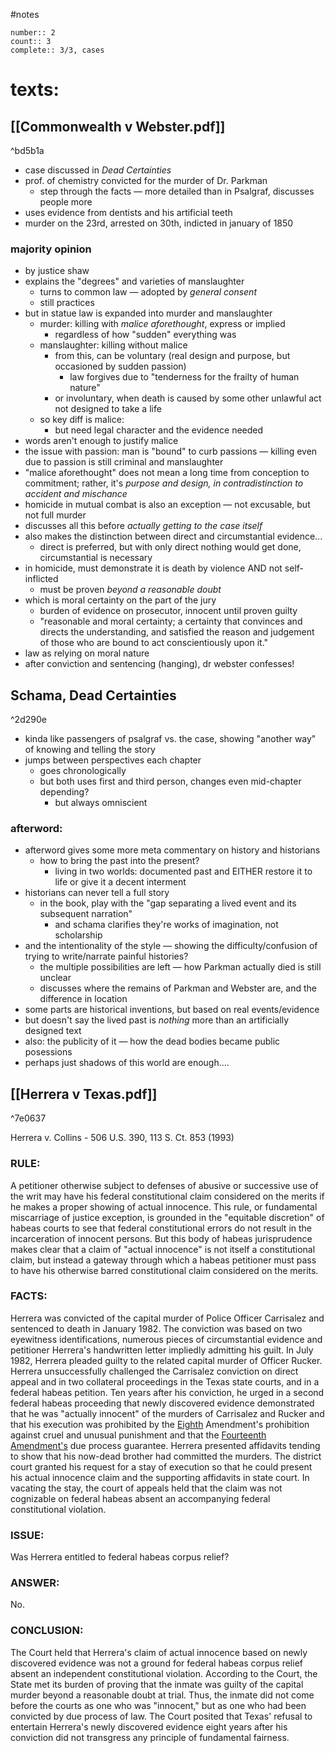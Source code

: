 #notes 
```
number:: 2
count:: 3
complete:: 3/3, cases
```
# texts:
## [[Commonwealth v Webster.pdf]]

^bd5b1a

- case discussed in *Dead Certainties*
- prof. of chemistry convicted for the murder of Dr. Parkman
	- step through the facts — more detailed than in Psalgraf, discusses people more
- uses evidence from dentists and his artificial teeth
- murder on the 23rd, arrested on 30th, indicted in january of 1850
### majority opinion
- by justice shaw
- explains the "degrees" and varieties of manslaughter
	- turns to common law — adopted by *general consent*
	- still practices
- but in statue law is expanded into murder and manslaughter 
	- murder: killing with *malice aforethought*, express or implied 
		- regardless of how "sudden" everything was
	-  manslaughter: killing without malice
		- from this, can be voluntary (real design and purpose, but occasioned by sudden passion)
			- law forgives due to "tenderness for the frailty of human nature"
		- or involuntary, when death is caused by some other unlawful act not designed to take a life
	- so key diff is malice: 
		- but need legal character and the evidence needed 
- words aren't enough to justify malice 
- the issue with passion: man is "bound" to curb passions — killing even due to passion is still criminal and manslaughter
- "malice aforethought" does not mean a long time from conception to commitment; rather, it's *purpose and design, in contradistinction to accident and mischance*
- homicide in mutual combat is also an exception — not excusable, but not full murder
- discusses all this before *actually getting to the case itself*
- also makes the distinction between direct and circumstantial evidence...
	- direct is preferred, but with only direct nothing would get done, circumstantial is necessary
- in homicide, must demonstrate it is death by violence AND not self-inflicted
	- must be proven *beyond a reasonable doubt*
- which is moral certainty on the part of the jury
	- burden of evidence on prosecutor, innocent until proven guilty 
	- "reasonable and moral certainty; a certainty that convinces and directs the understanding, and satisfied the reason and judgement of those who are bound to act conscientiously upon it."
- law as relying on moral nature
- after conviction and sentencing (hanging), dr webster confesses!
## **Schama, Dead Certainties**

^2d290e

- kinda like passengers of psalgraf vs. the case, showing "another way" of knowing and telling the story
- jumps between perspectives each chapter 
	- goes chronologically
	- but both uses first and third person, changes even mid-chapter depending? 
		- but always omniscient
### afterword: 
- afterword gives some more meta commentary on history and historians
	- how to bring the past into the present? 
		- living in two worlds: documented past and EITHER restore it to life or give it a decent interment 
- historians can never tell a full story
	- in the book, play with the "gap separating a lived event and its subsequent narration"
		- and schama clarifies they're works of imagination, not scholarship 
- and the intentionality of the style — showing the difficulty/confusion of trying to write/narrate painful histories?
	- the multiple possibilities are left — how Parkman actually died is still unclear 
	- discusses where the remains of Parkman and Webster are, and the difference in location
- some parts are historical inventions, but based on real events/evidence
- but doesn't say the lived past is *nothing* more than an artificially designed text
- also: the publicity of it — how the dead bodies became public posessions 
- perhaps just shadows of this world are enough....
## [[Herrera v Texas.pdf]]

^7e0637

Herrera v. Collins - 506 U.S. 390, 113 S. Ct. 853 (1993)
### RULE:
A petitioner otherwise subject to defenses of abusive or successive use of the writ may have his federal constitutional claim considered on the merits if he makes a proper showing of actual innocence. This rule, or fundamental miscarriage of justice exception, is grounded in the "equitable discretion" of habeas courts to see that federal constitutional errors do not result in the incarceration of innocent persons. But this body of habeas jurisprudence makes clear that a claim of "actual innocence" is not itself a constitutional claim, but instead a gateway through which a habeas petitioner must pass to have his otherwise barred constitutional claim considered on the merits.
### FACTS:
Herrera was convicted of the capital murder of Police Officer Carrisalez and sentenced to death in January 1982. The conviction was based on two eyewitness identifications, numerous pieces of circumstantial evidence and petitioner Herrera's handwritten letter impliedly admitting his guilt. In July 1982, Herrera pleaded guilty to the related capital murder of Officer Rucker. Herrera unsuccessfully challenged the Carrisalez conviction on direct appeal and in two collateral proceedings in the Texas state courts, and in a federal habeas petition. Ten years after his conviction, he urged in a second federal habeas proceeding that newly discovered evidence demonstrated that he was "actually innocent" of the murders of Carrisalez and Rucker and that his execution was prohibited by the [Eighth](https://advance.lexis.com/search/?pdmfid=1000516&crid=3d88bec5-8e25-4d95-b039-6a173432e0ac&pdsearchterms=Herrera+v.+Collins%2C+506+U.S.+390+(1993)&pdstartin=hlct%3A1%3A1&pdtypeofsearch=searchboxclick&pdsearchtype=SearchBox&pdqttype=and&pdquerytemplateid=&ecomp=v5q1k&prid=f02666ac-3f3b-4834-a47a-90e8d0d8aa4e) Amendment's prohibition against cruel and unusual punishment and that the [Fourteenth Amendment's](https://advance.lexis.com/search/?pdmfid=1000516&crid=3d88bec5-8e25-4d95-b039-6a173432e0ac&pdsearchterms=Herrera+v.+Collins%2C+506+U.S.+390+(1993)&pdstartin=hlct%3A1%3A1&pdtypeofsearch=searchboxclick&pdsearchtype=SearchBox&pdqttype=and&pdquerytemplateid=&ecomp=v5q1k&prid=f02666ac-3f3b-4834-a47a-90e8d0d8aa4e) due process guarantee. Herrera presented affidavits tending to show that his now-dead brother had committed the murders. The district court granted his request for a stay of execution so that he could present his actual innocence claim and the supporting affidavits in state court. In vacating the stay, the court of appeals held that the claim was not cognizable on federal habeas absent an accompanying federal constitutional violation.
### ISSUE:
Was Herrera entitled to federal habeas corpus relief?
### ANSWER:
No.
### CONCLUSION:
The Court held that Herrera's claim of actual innocence based on newly discovered evidence was not a ground for federal habeas corpus relief absent an independent constitutional violation. According to the Court, the State met its burden of proving that the inmate was guilty of the capital murder beyond a reasonable doubt at trial. Thus, the inmate did not come before the courts as one who was "innocent," but as one who had been convicted by due process of law. The Court posited that Texas' refusal to entertain Herrera's newly discovered evidence eight years after his conviction did not transgress any principle of fundamental fairness.